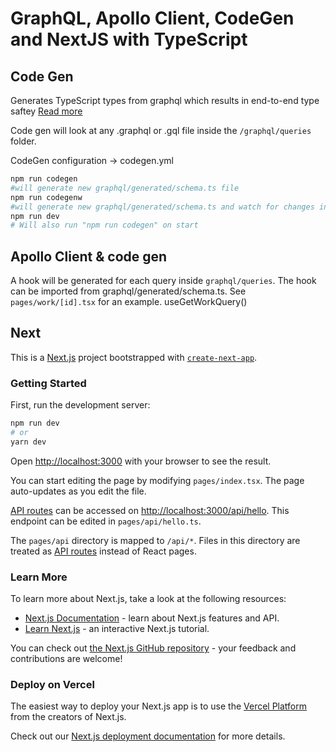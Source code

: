 # GraphQL, Apollo Client, CodeGen and NextJS with TypeScript 

## Code Gen
Generates TypeScript types from graphql which results in end-to-end type saftey 
[Read more](https://www.the-guild.dev/graphql/codegen)

Code gen will look at any .graphql or .gql file inside the `/graphql/queries` folder.


CodeGen configuration -> codegen.yml

```bash
npm run codegen
#will generate new graphql/generated/schema.ts file
npm run codegenw
#will generate new graphql/generated/schema.ts and watch for changes in .graphql and .gql files
npm run dev
# Will also run "npm run codegen" on start 
```
## Apollo Client & code gen
A hook will be generated for each query inside `graphql/queries`. The hook can be imported from graphql/generated/schema.ts. 
See `pages/work/[id].tsx` for an example. useGetWorkQuery()

## Next
This is a [Next.js](https://nextjs.org/) project bootstrapped with [`create-next-app`](https://github.com/vercel/next.js/tree/canary/packages/create-next-app).

### Getting Started

First, run the development server:

```bash
npm run dev
# or
yarn dev
```

Open [http://localhost:3000](http://localhost:3000) with your browser to see the result.

You can start editing the page by modifying `pages/index.tsx`. The page auto-updates as you edit the file.

[API routes](https://nextjs.org/docs/api-routes/introduction) can be accessed on [http://localhost:3000/api/hello](http://localhost:3000/api/hello). This endpoint can be edited in `pages/api/hello.ts`.

The `pages/api` directory is mapped to `/api/*`. Files in this directory are treated as [API routes](https://nextjs.org/docs/api-routes/introduction) instead of React pages.

### Learn More

To learn more about Next.js, take a look at the following resources:

- [Next.js Documentation](https://nextjs.org/docs) - learn about Next.js features and API.
- [Learn Next.js](https://nextjs.org/learn) - an interactive Next.js tutorial.

You can check out [the Next.js GitHub repository](https://github.com/vercel/next.js/) - your feedback and contributions are welcome!

### Deploy on Vercel

The easiest way to deploy your Next.js app is to use the [Vercel Platform](https://vercel.com/new?utm_medium=default-template&filter=next.js&utm_source=create-next-app&utm_campaign=create-next-app-readme) from the creators of Next.js.

Check out our [Next.js deployment documentation](https://nextjs.org/docs/deployment) for more details.
